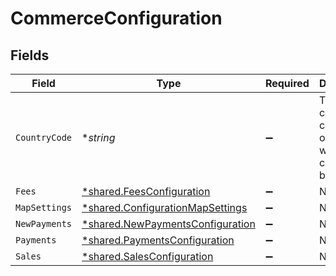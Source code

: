 # CommerceConfiguration


## Fields

| Field                                                                                      | Type                                                                                       | Required                                                                                   | Description                                                                                |
| ------------------------------------------------------------------------------------------ | ------------------------------------------------------------------------------------------ | ------------------------------------------------------------------------------------------ | ------------------------------------------------------------------------------------------ |
| `CountryCode`                                                                              | **string*                                                                                  | :heavy_minus_sign:                                                                         | The country code outlining where the company is based.                                     |
| `Fees`                                                                                     | [*shared.FeesConfiguration](../../../pkg/models/shared/feesconfiguration.md)               | :heavy_minus_sign:                                                                         | N/A                                                                                        |
| `MapSettings`                                                                              | [*shared.ConfigurationMapSettings](../../../pkg/models/shared/configurationmapsettings.md) | :heavy_minus_sign:                                                                         | N/A                                                                                        |
| `NewPayments`                                                                              | [*shared.NewPaymentsConfiguration](../../../pkg/models/shared/newpaymentsconfiguration.md) | :heavy_minus_sign:                                                                         | N/A                                                                                        |
| `Payments`                                                                                 | [*shared.PaymentsConfiguration](../../../pkg/models/shared/paymentsconfiguration.md)       | :heavy_minus_sign:                                                                         | N/A                                                                                        |
| `Sales`                                                                                    | [*shared.SalesConfiguration](../../../pkg/models/shared/salesconfiguration.md)             | :heavy_minus_sign:                                                                         | N/A                                                                                        |